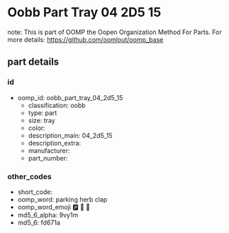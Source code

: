 # Oobb Part Tray 04 2D5 15  

note: This is part of OOMP the Oopen Organization Method For Parts. For more details: https://github.com/oomlout/oomp_base

##  part details





### id
* oomp_id: oobb_part_tray_04_2d5_15
  * classification: oobb
  * type: part
  * size: tray
  * color: 
  * description_main: 04_2d5_15
  * description_extra: 
  * manufacturer: 
  * part_number: 

### other_codes
* short_code: 
* oomp_word: parking herb clap
* oomp_word_emoji :parking: :herb: :clap:
* md5_6_alpha: 9vy1m
* md5_6: fd671a